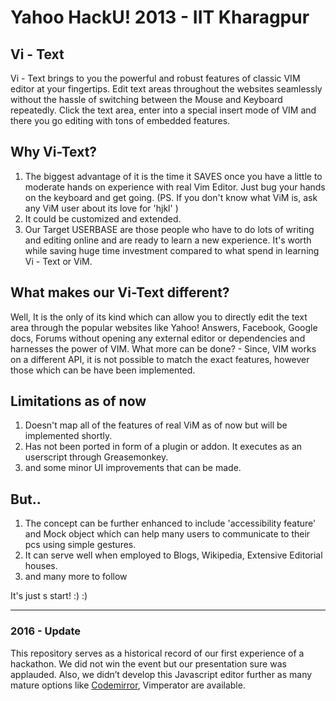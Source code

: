# Yahoo HackU! 2013 - IIT Kharagpur 

## Vi - Text

Vi - Text brings to you the powerful and robust features of classic VIM editor
at your fingertips. Edit text areas throughout the websites seamlessly without
the hassle of switching between the Mouse and Keyboard repeatedly. Click the
text area, enter into a special insert mode of VIM and there you go editing with
tons of embedded features.

## Why Vi-Text?

1. The biggest advantage of it is the time it SAVES once you have a little to
   moderate hands on experience with real Vim Editor. Just bug your hands on the
   keyboard and get going. (PS. If you don't know what ViM is, ask any ViM user
   about its love for 'hjkl' )
2. It could be customized and extended. 
3. Our Target USERBASE are those people who have to do lots of writing and
   editing online and are ready to learn a new experience. It's worth while
   saving huge time investment compared to what spend in learning Vi - Text or
   ViM.
        
## What makes our Vi-Text different?

Well, It is the only of its kind which can allow you to directly edit the text
area through the popular websites like Yahoo! Answers, Facebook, Google docs,
Forums without opening any external editor or dependencies and harnesses the
power of VIM.  What more can be done? - Since, VIM works on a different API, it
is not possible to match the exact features, however those which can be have
been implemented.

## Limitations as of now 

1. Doesn't map all of the features of real ViM as of now but will be implemented shortly.
2. Has not been ported in form of a plugin or addon. It executes as an userscript through Greasemonkey.
3. and some minor UI improvements that can be made.
        
## But..

1. The concept can be further enhanced to include 'accessibility feature' and
   Mock object which can help many users to communicate to their pcs using
   simple gestures.
2. It can serve well when employed to Blogs, Wikipedia, Extensive Editorial
   houses.
3. and many more to follow
        
        
It's just s start! :) :)

----

### 2016 - Update

This repository serves as a historical record of our first experience of
a hackathon. We did not win the event but our presentation sure was applauded.
Also, we didn’t develop this Javascript editor further as many mature options
like [Codemirror](https://codemirror.net/), Vimperator are available.
